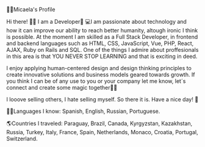 👩🏼Micaela's Profile    
  
Hi there! 👋🏼 I am a Developer🚀 
💻I am passionate about technology and how it can improve our ability to reach better humanity, altough ironic I think is possible. At the moment I am skilled as a Full Stack Developer, in frontend and backend languages such as HTML, CSS, JavaScript, Vue, PHP, React, AJAX, Ruby on Rails and SQL.
One of the things I admire about proffesionals in this area is that YOU NEVER STOP LEARNING and that is exciting in deed. 
 
I enjoy applying human-centered design and design thinking principles to create innovative solutions and business models geared towards growth. If you think I can be of any use to you or your company let me know, let´s connect and create some magic together🐱‍🏍 
  
I looove selling others, I hate selling myself. So there it is. Have a nice day! 🎈    
 
🤙🏼Languages I know: Spanish, English, Russian, Portuguese. 

🌎Countries I traveled: Paraguay, Brazil, Canada, Kyrgyzstan, Kazakhstan, Russia, Turkey, Italy, France, Spain, Netherlands, Monaco, Croatia, Portugal, Switzerland.               
 
